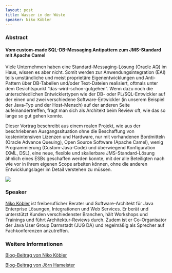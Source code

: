 ```yaml
---
layout: post
title: Wasser in der Wüste
speaker: Niko Köbler
---
```


### Abstract

#### Vom custom-made SQL-DB-Messaging Antipattern zum JMS-Standard mit Apache Camel

Viele Unternehmen haben eine Standard-Messaging-Lösung (Oracle AQ) im Haus, wissen es aber nicht. Somit werden zur Anwendungsintegration (EAI) teils umständliche und meist proprietäre Eigenentwicklungen und Anti-Pattern über DB-Tabellen und/oder Text-Dateien realisiert, oftmals unter dem Gesichtspunkt “das-wird-schon-gutgehen”. Wenn dazu noch die unterschiedlichen Entwicklertypen wie der DB- oder PL/SQL-Entwickler auf der einen und zwei verschiedene Software-Entwickler (in unserem Beispiel der Java-Typ und der Host-Mensch) auf der anderen Seite aufeinandertreffen, fragt man sich als Architekt beim Review oft, wie das so lange so gut gehen konnte.

Dieser Vortrag beschreibt aus einem realen Projekt, wie aus der beschriebenen Ausgangssituation ohne die Beschaffung von kostenintensiven Lizenzen und Hardware, nur mit vorhandenen Bordmitteln (Oracle Advance Queuing), Open Source Software (Apache Camel), wenig Programmierung (Custom-Java-Code) und überwiegend Konfiguration (XML, DSL), eine neue, flexible und skalierbare JMS-Standard-Lösung ähnlich eines ESBs geschaffen werden konnte, mit der alle Beteiligten nach wie vor in ihrem eigenen Scope arbeiten können, ohne die anderen Entwicklungslager im Detail verstehen zu müssen.

![](/images/talks/camel.jpg)

### Speaker

[Niko Köbler](http://www.n-k.de) ist freiberuflicher Berater und Software-Architekt für Java Enterprise Lösungen, Integrationen und Web Services. Er berät und unterstützt Kunden verschiedenster Branchen, hält Workshops und Trainings und führt Architektur-Reviews durch. Zudem ist er Co-Organisator der Java User Group Darmstadt (JUG DA) und regelmäßig als Sprecher auf Fachkonferenzen anzutreffen.

### Weitere Informationen

[Blog-Beitrag von Niko Köbler](http://nikokoebler.blogspot.de/2012/10/wasser-in-der-wuste-apache-camel.html)

[Blog-Beitrag von Jörn Hameister](http://www.hameister.org/Blog/?p=3483)
